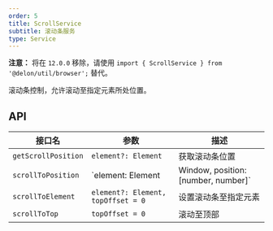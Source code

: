 ```yaml
---
order: 5
title: ScrollService
subtitle: 滚动条服务
type: Service
---
```


**注意：** 将在 `12.0.0` 移除，请使用 `import { ScrollService } from '@delon/util/browser';` 替代。

滚动条控制，允许滚动至指定元素所处位置。

## API

| 接口名 | 参数 | 描述 |
|-----|----|----|
| `getScrollPosition` | `element?: Element` | 获取滚动条位置 |
| `scrollToPosition` | `element: Element | Window, position: [number, number]` | 设置滚动条位置 |
| `scrollToElement` | `element?: Element, topOffset = 0` | 设置滚动条至指定元素 |
| `scrollToTop` | `topOffset = 0` | 滚动至顶部 |
